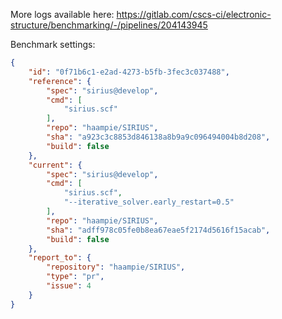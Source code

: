 More logs available here: https://gitlab.com/cscs-ci/electronic-structure/benchmarking/-/pipelines/204143945

Benchmark settings:

```json
{
    "id": "0f71b6c1-e2ad-4273-b5fb-3fec3c037488",
    "reference": {
        "spec": "sirius@develop",
        "cmd": [
            "sirius.scf"
        ],
        "repo": "haampie/SIRIUS",
        "sha": "a923c3c8853d846138a8b9a9c096494004b8d208",
        "build": false
    },
    "current": {
        "spec": "sirius@develop",
        "cmd": [
            "sirius.scf",
            "--iterative_solver.early_restart=0.5"
        ],
        "repo": "haampie/SIRIUS",
        "sha": "adff978c05fe0b8ea67eae5f2174d5616f15acab",
        "build": false
    },
    "report_to": {
        "repository": "haampie/SIRIUS",
        "type": "pr",
        "issue": 4
    }
}
```
